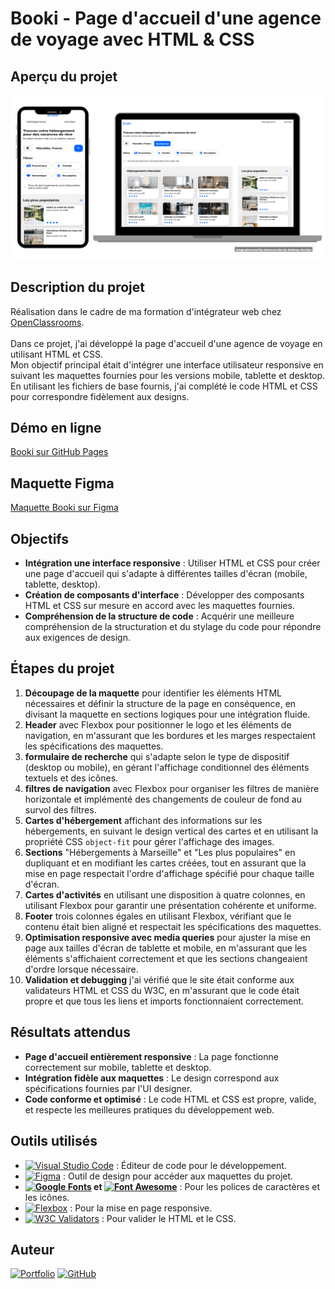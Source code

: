 # Booki - Page d'accueil d'une agence de voyage avec HTML & CSS

## Aperçu du projet

![Aperçu Showcase duo](images/screenshot.png)

## Description du projet

Réalisation dans le cadre de ma formation d'intégrateur web chez [OpenClassrooms](https://openclassrooms.com/fr/).<br><br>
Dans ce projet, j'ai développé la page d'accueil d'une agence de voyage en utilisant HTML et CSS.<br> 
Mon objectif principal était d'intégrer une interface utilisateur responsive en suivant les maquettes fournies pour les versions mobile, tablette et desktop.<br> 
En utilisant les fichiers de base fournis, j'ai complété le code HTML et CSS pour correspondre fidèlement aux designs.

## Démo en ligne  

[Booki sur GitHub Pages](https://martins-anthony.github.io/Booki/)

## Maquette Figma 

[Maquette Booki sur Figma](https://www.figma.com/design/B3eLowtWREc9YXzBcGRAHn/Maquettes-Booki)

## Objectifs

- **Intégration une interface responsive** : Utiliser HTML et CSS pour créer une page d'accueil qui s'adapte à différentes tailles d'écran (mobile, tablette, desktop).
- **Création de composants d'interface** : Développer des composants HTML et CSS sur mesure en accord avec les maquettes fournies.
- **Compréhension de la structure de code** : Acquérir une meilleure compréhension de la structuration et du stylage du code pour répondre aux exigences de design.

## Étapes du projet

1. **Découpage de la maquette** pour identifier les éléments HTML nécessaires et définir la structure de la page en conséquence, en divisant la maquette en sections logiques pour une intégration fluide.
2. **Header** avec Flexbox pour positionner le logo et les éléments de navigation, en m'assurant que les bordures et les marges respectaient les spécifications des maquettes.
4. **formulaire de recherche** qui s'adapte selon le type de dispositif (desktop ou mobile), en gérant l'affichage conditionnel des éléments textuels et des icônes.
5. **filtres de navigation** avec Flexbox pour organiser les filtres de manière horizontale et implémenté des changements de couleur de fond au survol des filtres.
6. **Cartes d'hébergement** affichant des informations sur les hébergements, en suivant le design vertical des cartes et en utilisant la propriété CSS `object-fit` pour gérer l'affichage des images.
7. **Sections** "Hébergements à Marseille" et "Les plus populaires" en dupliquant et en modifiant les cartes créées, tout en assurant que la mise en page respectait l'ordre d'affichage spécifié pour chaque taille d'écran.
8. **Cartes d'activités** en utilisant une disposition à quatre colonnes, en utilisant Flexbox pour garantir une présentation cohérente et uniforme.
9. **Footer** trois colonnes égales en utilisant Flexbox, vérifiant que le contenu était bien aligné et respectait les spécifications des maquettes.
10. **Optimisation responsive avec media queries** pour ajuster la mise en page aux tailles d'écran de tablette et mobile, en m'assurant que les éléments s'affichaient correctement et que les sections changeaient d'ordre lorsque nécessaire.
11. **Validation et debugging** j'ai vérifié que le site était conforme aux validateurs HTML et CSS du W3C, en m'assurant que le code était propre et que tous les liens et imports fonctionnaient correctement.

## Résultats attendus

- **Page d'accueil entièrement responsive** : La page fonctionne correctement sur mobile, tablette et desktop.
- **Intégration fidèle aux maquettes** : Le design correspond aux spécifications fournies par l'UI designer.
- **Code conforme et optimisé** : Le code HTML et CSS est propre, valide, et respecte les meilleures pratiques du développement web.

## Outils utilisés

- [![Visual Studio Code](https://img.shields.io/badge/Visual%20Studio%20Code-007ACC?style=flat&logo=visual-studio-code&logoColor=white)](https://code.visualstudio.com)
 : Éditeur de code pour le développement.
- [![Figma](https://img.shields.io/badge/Figma-F24E1E?style=flat&logo=figma&logoColor=white)](https://www.figma.com) : Outil de design pour accéder aux maquettes du projet.
- **[![Google Fonts](https://img.shields.io/badge/Google%20Fonts-4285F4?style=flat&logo=google-fonts&logoColor=white)](https://fonts.google.com/) et [![Font Awesome](https://img.shields.io/badge/Font%20Awesome-339AF0?style=flat&logo=font-awesome&logoColor=white)](https://fontawesome.com)** : Pour les polices de caractères et les icônes.
- [![Flexbox](https://img.shields.io/badge/Flexbox-1572B6?style=flat&logo=css3&logoColor=white)](https://developer.mozilla.org/en-US/docs/Web/CSS/CSS_Flexible_Box_Layout/Basic_Concepts_of_Flexbox) : Pour la mise en page responsive.
- [![W3C Validators](https://img.shields.io/badge/W3C%20Validators-005A9C?style=flat&logo=w3c&logoColor=white)](https://validator.w3.org/) : Pour valider le HTML et le CSS.

## Auteur

[![Portfolio](https://img.shields.io/badge/Portfolio-webcraft--anthony.com-blueviolet?style=for-the-badge&logo=internet-explorer&logoColor=white)](http://webcraft-anthony.com)  [![GitHub](https://img.shields.io/badge/GitHub-Martins--Anthony-181717?style=for-the-badge&logo=github&logoColor=white)](https://github.com/Martins-Anthony)
